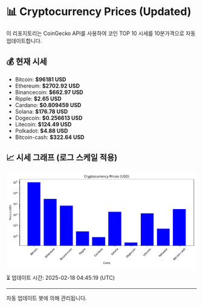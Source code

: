 
# 📊 Cryptocurrency Prices (Updated)

이 리포지토리는 CoinGecko API를 사용하여 코인 TOP 10 시세를 10분가격으로 자동 업데이트합니다.

## 💰 현재 시세
- Bitcoin: **$96181 USD**
- Ethereum: **$2702.92 USD**
- Binancecoin: **$662.97 USD**
- Ripple: **$2.65 USD**
- Cardano: **$0.809459 USD**
- Solana: **$176.78 USD**
- Dogecoin: **$0.256613 USD**
- Litecoin: **$124.49 USD**
- Polkadot: **$4.88 USD**
- Bitcoin-cash: **$322.64 USD**

## 📈 시세 그래프 (로그 스케일 적용)
![Crypto Prices](crypto_prices.png)

⏳ 업데이트 시간: 2025-02-18 04:45:19 (UTC)

---
자동 업데이트 봇에 의해 관리됩니다.

